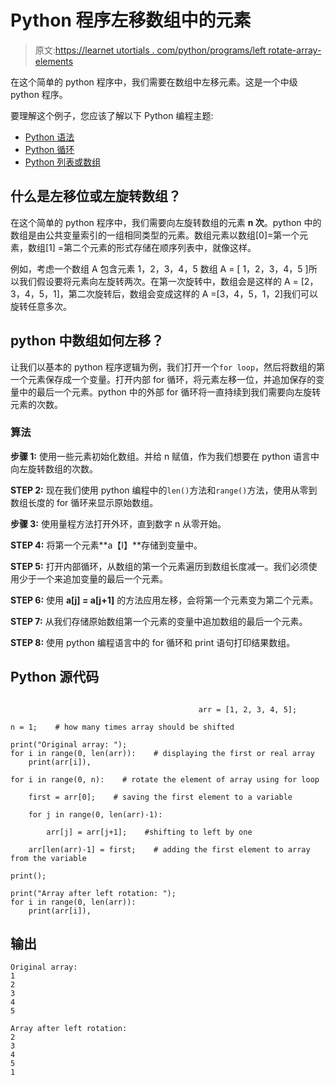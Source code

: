 # Python 程序左移数组中的元素

> 原文:[https://learnet utortials . com/python/programs/left rotate-array-elements](https://learnetutorials.com/python/programs/leftrotate-array-elements)

在这个简单的 python 程序中，我们需要在数组中左移元素。这是一个中级 python 程序。

要理解这个例子，您应该了解以下 Python 编程主题:

*   [Python 语法](../../python/syntax-comments "Python Syntax")
*   [Python 循环](../../python/python-loop-tutorials "Loops in Python")
*   [Python 列表或数组](../../python/python-lists "Python list")

## 什么是左移位或左旋转数组？

在这个简单的 python 程序中，我们需要向左旋转数组的元素 **n 次**。python 中的数组是由公共变量索引的一组相同类型的元素。数组元素以数组[0]=第一个元素，数组[1] =第二个元素的形式存储在顺序列表中，就像这样。

例如，考虑一个数组 A 包含元素 1，2，3，4，5 数组 A = [ 1，2，3，4，5 ]所以我们假设要将元素向左旋转两次。在第一次旋转中，数组会是这样的 A = [2，3，4，5，1]，第二次旋转后，数组会变成这样的 A =[3，4，5，1，2]我们可以旋转任意多次。

## python 中数组如何左移？

让我们以基本的 python 程序逻辑为例，我们打开一个`for loop`，然后将数组的第一个元素保存成一个变量。打开内部 for 循环，将元素左移一位，并追加保存的变量中的最后一个元素。python 中的外部 for 循环将一直持续到我们需要向左旋转元素的次数。

### 算法

**步骤 1:** 使用一些元素初始化数组。并给 n 赋值，作为我们想要在 python 语言中向左旋转数组的次数。

**STEP 2:** 现在我们使用 python 编程中的`len()`方法和`range()`方法，使用从零到数组长度的 for 循环来显示原始数组。

**步骤 3:** 使用量程方法打开外环，直到数字 n 从零开始。

**STEP 4:** 将第一个元素**a【I】**存储到变量中。

**STEP 5:** 打开内部循环，从数组的第一个元素遍历到数组长度减一。我们必须使用少于一个来追加变量的最后一个元素。

**STEP 6:** 使用 **a[j] = a[j+1]** 的方法应用左移，会将第一个元素变为第二个元素。

**STEP 7:** 从我们存储原始数组第一个元素的变量中追加数组的最后一个元素。

**STEP 8:** 使用 python 编程语言中的 for 循环和 print 语句打印结果数组。

## Python 源代码

```

                                          arr = [1, 2, 3, 4, 5];     

n = 1;    # how many times array should be shifted

print("Original array: ");    
for i in range(0, len(arr)):    # displaying the first or real array
    print(arr[i]),     

for i in range(0, n):    # rotate the element of array using for loop 

    first = arr[0];    # saving the first element to a variable

    for j in range(0, len(arr)-1):    

        arr[j] = arr[j+1];    #shifting to left by one 

    arr[len(arr)-1] = first;    # adding the first element to array from the variable

print();    

print("Array after left rotation: ");    
for i in range(0, len(arr)):    
    print(arr[i]), 

```

## 输出

```
Original array: 
1
2
3
4
5

Array after left rotation: 
2
3
4
5
1
```